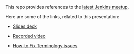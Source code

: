 This repo provides references to the [latest Jenkins meetup](https://www.meetup.com/Jenkins-online-meetup/events/273785870/).

Here are some of the links, related to this presentation:

- [Slides deck](https://docs.google.com/presentation/d/1WirvhzDmyWbb1anXQBD-8F6fUSrIS6wNSxw90YFR9Vc/edit?usp=sharing)

- [Recorded video](TBD)

- [How-to Fix Terminology issues](./How-To-Fix-Terminology.md)
